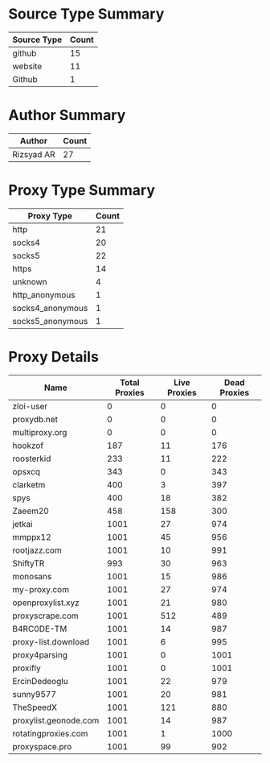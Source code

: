 # Source Type Summary

| Source Type | Count |
|-------------|-------|
| github | 15 |
| website | 11 |
| Github | 1 |


# Author Summary

| Author | Count |
|--------|-------|
| Rizsyad AR | 27 |


# Proxy Type Summary

| Proxy Type | Count |
|------------|-------|
| http | 21 |
| socks4 | 20 |
| socks5 | 22 |
| https | 14 |
| unknown | 4 |
| http_anonymous | 1 |
| socks4_anonymous | 1 |
| socks5_anonymous | 1 |


# Proxy Details

| Name | Total Proxies | Live Proxies | Dead Proxies |
|------|---------------|--------------|---------------|
| zloi-user | 0 | 0 | 0 |
| proxydb.net | 0 | 0 | 0 |
| multiproxy.org | 0 | 0 | 0 |
| hookzof | 187 | 11 | 176 |
| roosterkid | 233 | 11 | 222 |
| opsxcq | 343 | 0 | 343 |
| clarketm | 400 | 3 | 397 |
| spys | 400 | 18 | 382 |
| Zaeem20 | 458 | 158 | 300 |
| jetkai | 1001 | 27 | 974 |
| mmppx12 | 1001 | 45 | 956 |
| rootjazz.com | 1001 | 10 | 991 |
| ShiftyTR | 993 | 30 | 963 |
| monosans | 1001 | 15 | 986 |
| my-proxy.com | 1001 | 27 | 974 |
| openproxylist.xyz | 1001 | 21 | 980 |
| proxyscrape.com | 1001 | 512 | 489 |
| B4RC0DE-TM | 1001 | 14 | 987 |
| proxy-list.download | 1001 | 6 | 995 |
| proxy4parsing | 1001 | 0 | 1001 |
| proxifly | 1001 | 0 | 1001 |
| ErcinDedeoglu | 1001 | 22 | 979 |
| sunny9577 | 1001 | 20 | 981 |
| TheSpeedX | 1001 | 121 | 880 |
| proxylist.geonode.com | 1001 | 14 | 987 |
| rotatingproxies.com | 1001 | 1 | 1000 |
| proxyspace.pro | 1001 | 99 | 902 |
